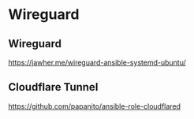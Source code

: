 # Wireguard

## Wireguard
https://jawher.me/wireguard-ansible-systemd-ubuntu/

## Cloudflare Tunnel
https://github.com/papanito/ansible-role-cloudflared
